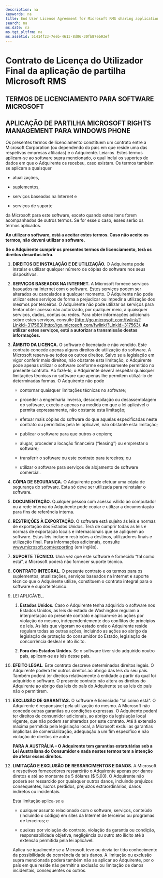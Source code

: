 ```yaml
---
description: na
keywords: na
title: End User License Agreement for Microsoft RMS sharing application
search: na
ms.date: na
ms.tgt_pltfrm: na
ms.assetid: 51414f23-7eeb-4613-8d06-30fb87eb93ef
---
```

# Contrato de Licen&#231;a do Utilizador Final da aplica&#231;&#227;o de partilha Microsoft RMS

## TERMOS DE LICENCIAMENTO PARA SOFTWARE MICROSOFT

## APLICAÇÃO DE PARTILHA MICROSOFT RIGHTS MANAGEMENT PARA WINDOWS PHONE
Os presentes termos de licenciamento constituem um contrato entre a Microsoft Corporation (ou dependendo do país em que reside uma das respetivas empresas afiliadas) e o Adquirente. Leia-os. Estes termos aplicam-se ao software supra mencionado, o qual inclui os suportes de dados em que o Adquirente os recebeu, caso existam. Os termos também se aplicam a quaisquer

-   atualizações,

-   suplementos,

-   serviços baseados na Internet e

-   serviços de suporte

da Microsoft para este software, exceto quando estes itens forem acompanhados de outros termos. Se for esse o caso, esses serão os termos aplicados.

**Ao utilizar o software, está a aceitar estes termos. Caso não aceite os termos, não deverá utilizar o software.**

**Se o Adquirente cumprir os presentes termos de licenciamento, terá os direitos descritos infra.**

1.  **DIREITOS DE INSTALAÇÃO E DE UTILIZAÇÃO.** O Adquirente pode instalar e utilizar qualquer número de cópias do software nos seus dispositivos.

2.  **SERVIÇOS BASEADOS NA INTERNET.** A Microsoft fornece serviços baseados na Internet com o software. Estes serviços podem ser alterados ou cancelados a qualquer momento. O Adquirente não pode utilizar estes serviços de forma a prejudicar ou impedir a utilização dos mesmos por terceiros. O Adquirente não pode utilizar os serviços para tentar obter acesso não autorizado, por qualquer meio, a quaisquer serviços, dados, contas ou redes. Para obter informações adicionais sobre estes serviços, consulte [http://go.microsoft.com/fwlink/?LinkId=317563](http://go.microsoft.com/fwlink/?LinkId=317563). **Ao utilizar estes serviços, está a autorizar a transmissão destas informações.**

3.  **ÂMBITO DA LICENÇA.** O software é licenciado e não vendido. Este contrato concede apenas alguns direitos de utilização do software. A Microsoft reserva-se todos os outros direitos. Salvo se a legislação em vigor conferir mais direitos, não obstante esta limitação, o Adquirente pode apenas utilizar o software conforme expressamente permitido no presente contrato. Ao fazê-lo, o Adquirente deverá respeitar quaisquer limitações técnicas no software que apenas lhe permitem utilizá-lo de determinadas formas. O Adquirente não pode

    -   contornar quaisquer limitações técnicas no software;

    -   proceder a engenharia inversa, descompilação ou desassemblagem do software, exceto e apenas na medida em que a lei aplicável o permita expressamente, não obstante esta limitação;

    -   efetuar mais cópias do software do que aquelas especificadas neste contrato ou permitidas pela lei aplicável, não obstante esta limitação;

    -   publicar o software para que outros o copiem;

    -   alugar, proceder a locação financeira (“leasing”) ou emprestar o software;

    -   transferir o software ou este contrato para terceiros; ou

    -   utilizar o software para serviços de alojamento de software comercial.

4.  **CÓPIA DE SEGURANÇA.** O Adquirente pode efetuar uma cópia de segurança do software. Esta só deve ser utilizada para reinstalar o software.

5.  **DOCUMENTAÇÃO.** Qualquer pessoa com acesso válido ao computador ou à rede interna do Adquirente pode copiar e utilizar a documentação para fins de referência interna.

6.  **RESTRIÇÕES À EXPORTAÇÃO.** O software está sujeito às leis e normas de exportação dos Estados Unidos. Terá de cumprir todas as leis e normas de exportação locais e internacionais que se apliquem ao software. Estas leis incluem restrições a destinos, utilizadores finais e utilização final. Para informações adicionais, consulte www.microsoft.com/exporting (em inglês).

7.  **SUPORTE TÉCNICO.** Uma vez que este software é fornecido “tal como está”, a Microsoft poderá não fornecer suporte técnico.

8.  **CONTRATO INTEGRAL.** O presente contrato e os termos para os suplementos, atualizações, serviços baseados na Internet e suporte técnico que o Adquirente utilize, constituem o contrato integral para o software e suporte técnico.

9. LEI APLICÁVEL.

    1.  **Estados Unidos.** Caso o Adquirente tenha adquirido o software nos Estados Unidos, as leis do estado de Washington regulam a interpretação do presente contrato e aplicam-se às ações por violação do mesmo, independentemente dos conflitos de princípios de leis. As leis que vigoram no estado onde o Adquirente reside regulam todas as outras ações, incluindo as ações ao abrigo da legislação de proteção do consumidor do Estado, legislação de concorrência desleal e ato ilícito.

    2.  **Fora dos Estados Unidos.** Se o software tiver sido adquirido noutro país, aplicam-se as leis desse país.

10. **EFEITO LEGAL.** Este contrato descreve determinados direitos legais. O Adquirente poderá ter outros direitos ao abrigo das leis do seu país. Também poderá ter direitos relativamente à entidade a partir da qual foi adquirido o software. O presente contrato não altera os direitos do Adquirente ao abrigo das leis do país do Adquirente se as leis do país não o permitirem.

11. **EXCLUSÃO DE GARANTIAS.** O software é licenciado "tal como está". O Adquirente é responsável pela utilização do mesmo. A Microsoft não concede outras garantias ou condições expressas. O Adquirente poderá ter direitos de consumidor adicionais, ao abrigo da legislação local vigente, que não podem ser alterados por este contrato. Até à extensão máxima permitida pela legislação local, a Microsoft exclui as garantias implícitas de comercialização, adequação a um fim específico e não violação de direitos de autor.

    **PARA A AUSTRÁLIA – O Adquirente tem garantias estatutárias sob a Lei Australiana do Consumidor e nada nestes termos tem a intenção de afetar esses direitos.**

12. **LIMITAÇÃO E EXCLUSÃO DE RESSARCIMENTOS E DANOS.** A Microsoft e respetivos fornecedores ressarcirão o Adquirente apenas por danos diretos e até ao montante de 5 dólares ($ 5,00). O Adquirente não poderá ser ressarcido por quaisquer outros danos, incluindo prejuízos consequentes, lucros perdidos, prejuízos extraordinários, danos indiretos ou incidentais.

    Esta limitação aplica-se a

    -   qualquer assunto relacionado com o software, serviços, conteúdo (incluindo o código) em sites da Internet de terceiros ou programas de terceiros; e

    -   queixas por violação do contrato, violação da garantia ou condição, responsabilidade objetiva, negligência ou outro ato ilícito até à extensão permitida pela lei aplicável.

    Aplica-se igualmente se a Microsoft teve ou devia ter tido conhecimento da possibilidade de ocorrência de tais danos. A limitação ou exclusão supra mencionada poderá também não se aplicar ao Adquirente, por o país em que reside não permitir a exclusão ou limitação de danos incidentais, consequentes ou outros.

